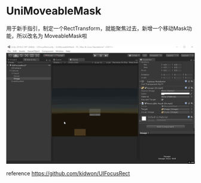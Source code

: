 # UniMoveableMask
用于新手指引，制定一个RectTransform，就能聚焦过去，新增一个移动Mask功能，所以改名为 MoveableMask啦

![](/Gif/moveableMask.gif)


reference
https://github.com/kidwon/UIFocusRect
